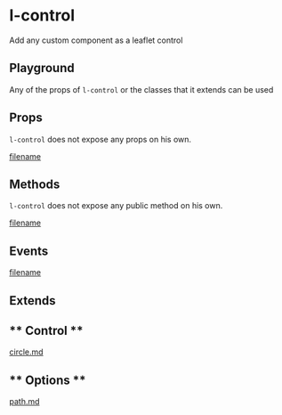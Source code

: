 # l-control

Add any custom component as a leaflet control

## Playground
Any of the props of `l-control` or the classes that it extends can be used

<vuep template="#control-example"></vuep>


<script v-pre type="text/x-template" id="control-example">

<template>
  <l-map style="height: 100%; width: 100%" :zoom="zoom" :center="center">
    <l-tile-layer :url="url"></l-tile-layer>
    <l-control position="bottomleft" >
      <button @click="clickHandler">
        I am a useless button!
      </button>
    </l-control>
  </l-map>
</template>

<script>

Vue.component('l-map', Vue2Leaflet.LMap)
Vue.component('l-tile-layer', Vue2Leaflet.LTileLayer)
Vue.component('l-control', Vue2Leaflet.LControl)

export default {
  data () {
    return {
      url: 'http://{s}.tile.osm.org/{z}/{x}/{y}.png',
      zoom: 8,
      center: [47.313220, -1.319482]
    };
  },
  methods: {
    clickHandler () {
      window.alert('and mischievous')
    }
  }
}
</script>
</script>

## Props

`l-control` does not expose any props on his own.

[filename](../props-notice.md ':include')

## Methods

`l-control` does not expose any public method on his own.

[filename](../methods-notice.md ':include')

## Events

[filename](../shared-events.md ':include')


## Extends

<!-- tabs:start -->

## ** Control **

[circle.md](../../mixins/control.md ':include')

## ** Options **

[path.md](../../mixins/options.md ':include')

<!-- tabs:end -->
